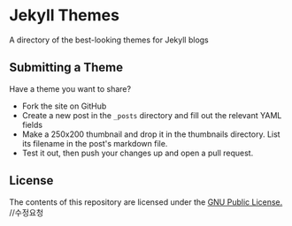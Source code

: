 Jekyll Themes
=============

A directory of the best-looking themes for Jekyll blogs


Submitting a Theme
------------------

Have a theme you want to share?

* Fork the site on GitHub
* Create a new post in the `_posts` directory and fill out the relevant YAML fields
* Make a 250x200 thumbnail and drop it in the thumbnails directory. List its filename in the post's markdown file.
* Test it out, then push your changes up and open a pull request.


License
-------

The contents of this repository are licensed under the [GNU Public License.](http://www.gnu.org/licenses/gpl-3.0.html)
//수정요청
